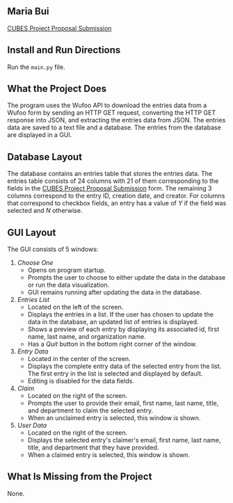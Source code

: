 ## Maria Bui
[CUBES Project Proposal Submission](https://mbui.wufoo.com/forms/cubes-project-proposal-submission)

## Install and Run Directions
Run the ```main.py``` file.

## What the Project Does
The program uses the Wufoo API to download the entries data from a Wufoo form by sending an HTTP GET request, converting the HTTP GET response into JSON, and extracting the entries data from JSON. The entries data are saved to a text file and a database. The entries from the database are displayed in a GUI.

## Database Layout
The database contains an entries table that stores the entries data. The entries table consists of 24 columns with 21 of them corresponding to the fields in the [CUBES Project Proposal Submission](https://mbui.wufoo.com/forms/cubes-project-proposal-submission) form. The remaining 3 columns correspond to the entry ID, creation date, and creator. For columns that correspond to checkbox fields, an entry has a value of *Y* if the field was selected and *N* otherwise.

## GUI Layout
The GUI consists of 5 windows:
1. *Choose One*
   * Opens on program startup.
   * Prompts the user to choose to either update the data in the database or run the data visualization.
   * GUI remains running after updating the data in the database.
2. *Entries List*
   * Located on the left of the screen.
   * Displays the entries in a list. If the user has chosen to update the data in the database, an updated list of entries is displayed.
   * Shows a preview of each entry by displaying its associated id, first name, last name, and organization name.
   * Has a *Quit* button in the bottom right corner of the window.
3. *Entry Data*
   * Located in the center of the screen.
   * Displays the complete entry data of the selected entry from the list. The first entry in the list is selected and displayed by default.
   * Editing is disabled for the data fields.
4. *Claim*
   * Located on the right of the screen.
   * Prompts the user to provide their email, first name, last name, title, and department to claim the selected entry.
   * When an unclaimed entry is selected, this window is shown.
5. *User Data*
   * Located on the right of the screen.
   * Displays the selected entry's claimer's email, first name, last name, title, and department that they have provided.
   * When a claimed entry is selected, this window is shown.

## What Is Missing from the Project
None.